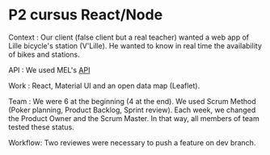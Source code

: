 # P2 cursus React/Node

Context : Our client (false client but a real teacher) wanted a web app of Lille bicycle's station (V'Lille). He wanted to know in real time the availability of bikes and stations.

API : We used MEL's [API](https://opendata.lillemetropole.fr/explore/dataset/vlille-realtime/information/)

Work : React, Material UI and an open data map (Leaflet).

Team : We were 6 at the beginning (4 at the end). We used Scrum Method (Poker planning, Product Backlog, Sprint review).
Each week, we changed the Product Owner and the Scrum Master. In that way, all members of team tested these status.

Workflow: Two reviewes were necessary to push a feature on dev branch.
